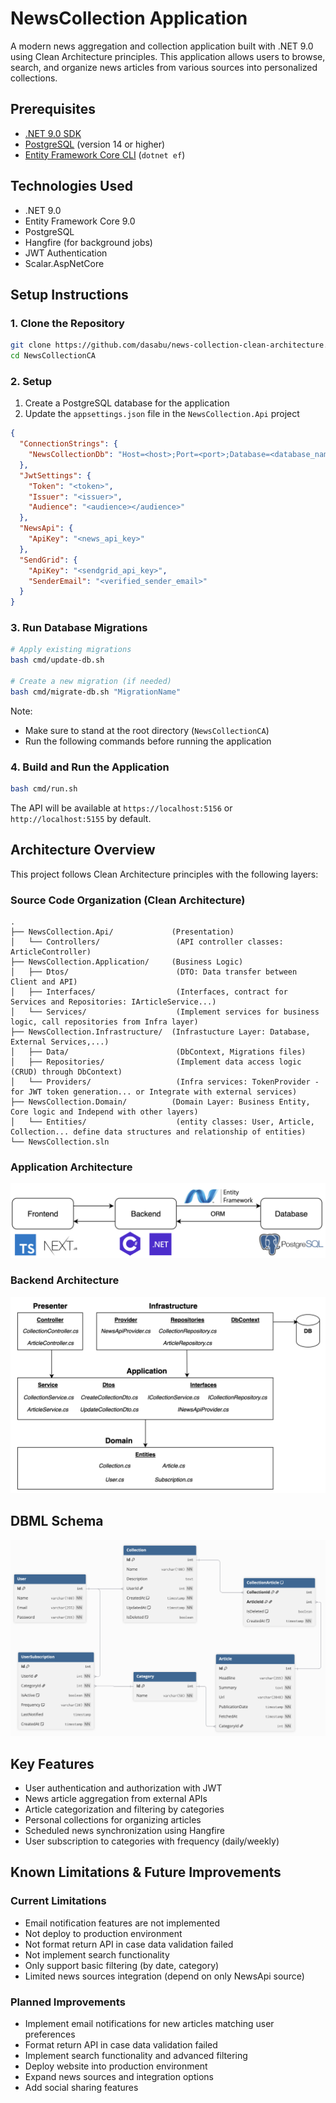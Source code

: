 # NewsCollection Application

A modern news aggregation and collection application built with .NET 9.0 using Clean Architecture principles. This application allows users to browse, search, and organize news articles from various sources into personalized collections.

## Prerequisites

- [.NET 9.0 SDK](https://dotnet.microsoft.com/download)
- [PostgreSQL](https://www.postgresql.org/download/) (version 14 or higher)
- [Entity Framework Core CLI](https://docs.microsoft.com/en-us/ef/core/cli/dotnet) (`dotnet ef`)

## Technologies Used
- .NET 9.0
- Entity Framework Core 9.0
- PostgreSQL
- Hangfire (for background jobs)
- JWT Authentication
- Scalar.AspNetCore

## Setup Instructions

### 1. Clone the Repository

```bash
git clone https://github.com/dasabu/news-collection-clean-architecture.git
cd NewsCollectionCA
```

### 2. Setup

1. Create a PostgreSQL database for the application
2. Update the `appsettings.json` file in the `NewsCollection.Api` project

```json
{
  "ConnectionStrings": {
    "NewsCollectionDb": "Host=<host>;Port=<port>;Database=<database_name>;Username=<username>;Password=<password>"
  },
  "JwtSettings": {
    "Token": "<token>",
    "Issuer": "<issuer>",
    "Audience": "<audience></audience>"
  },
  "NewsApi": {
    "ApiKey": "<news_api_key>"
  },
  "SendGrid": {
    "ApiKey": "<sendgrid_api_key>",
    "SenderEmail": "<verified_sender_email>"
  }
}
```

### 3. Run Database Migrations

```bash
# Apply existing migrations
bash cmd/update-db.sh

# Create a new migration (if needed)
bash cmd/migrate-db.sh "MigrationName"
```

Note: 
- Make sure to stand at the root directory (`NewsCollectionCA`)
- Run the following commands before running the application

### 4. Build and Run the Application

```bash
bash cmd/run.sh
```

The API will be available at `https://localhost:5156` or `http://localhost:5155` by default.

## Architecture Overview

This project follows Clean Architecture principles with the following layers:

### Source Code Organization (Clean Architecture)

```
.
├── NewsCollection.Api/             (Presentation)
│   └── Controllers/                 (API controller classes: ArticleController)
├── NewsCollection.Application/     (Business Logic)
│   ├── Dtos/                        (DTO: Data transfer between Client and API)
│   ├── Interfaces/                  (Interfaces, contract for Services and Repositories: IArticleService...)
│   └── Services/                    (Implement services for business logic, call repositories from Infra layer)
├── NewsCollection.Infrastructure/  (Infrastucture Layer: Database, External Services,...)
│   ├── Data/                        (DbContext, Migrations files)
│   ├── Repositories/                (Implement data access logic (CRUD) through DbContext)
│   └── Providers/                   (Infra services: TokenProvider - for JWT token generation... or Integrate with external services)
├── NewsCollection.Domain/          (Domain Layer: Business Entity, Core logic and Independ with other layers)
│   └── Entities/                    (entity classes: User, Article, Collection... define data structures and relationship of entities)
└── NewsCollection.sln
```

### Application Architecture

![Application Overview](./images/application-overview.png)

### Backend Architecture

![Backend Architecture](./images/backend-architecture.png)

## DBML Schema

![DBML Schema](./images/dbml-schema.png)

## Key Features

- User authentication and authorization with JWT
- News article aggregation from external APIs
- Article categorization and filtering by categories
- Personal collections for organizing articles
- Scheduled news synchronization using Hangfire
- User subscription to categories with frequency (daily/weekly)

## Known Limitations & Future Improvements

### Current Limitations

- Email notification features are not implemented
- Not deploy to production environment
- Not format return API in case data validation failed
- Not implement search functionality
- Only support basic filtering (by date, category)
- Limited news sources integration (depend on only NewsApi source)

### Planned Improvements

- Implement email notifications for new articles matching user preferences
- Format return API in case data validation failed
- Implement search functionality and advanced filtering
- Deploy website into production environment
- Expand news sources and integration options
- Add social sharing features